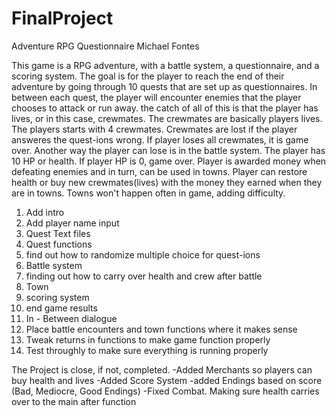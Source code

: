 # FinalProject
Adventure RPG Questionnaire 
Michael Fontes

This game is a RPG adventure, with a battle system, a questionnaire, and a scoring system. The goal is for the player to reach the end of their adventure by going through 10 quests that are set up as questionnaires. In between each quest, the player will encounter enemies that the player chooses to attack or run away. 
the catch of all of this is that the player has lives, or in this case, crewmates. The crewmates are basically players lives. The players starts with 4 crewmates. Crewmates are lost if the player answeres the quest-ions wrong. If player loses all crewmates, it is game over. Another way the player can lose is in the battle system. The player has 10 HP or health. If player HP is 0, game over.
Player is awarded money when defeating enemies and in turn, can be used in towns. Player can restore health or buy new crewmates(lives) with the money they earned when they are in towns. Towns won't happen often in game, adding difficulty.

1. Add intro
2. Add player name input
3. Quest Text files
4. Quest functions
5. find out how to randomize multiple choice for quest-ions
6. Battle system
7. finding out how to carry over health and crew after battle
8. Town
9. scoring system
10. end game results
11. In - Between dialogue
12. Place battle encounters and town functions where it makes sense
13. Tweak returns in functions to make game function properly
14. Test throughly to make sure everything is running properly

The Project is close, if not, completed.
-Added Merchants so players can buy health and lives
-Added Score System 
-added Endings based on score (Bad, Mediocre, Good Endings)
-Fixed Combat. Making sure health carries over to the main after function
